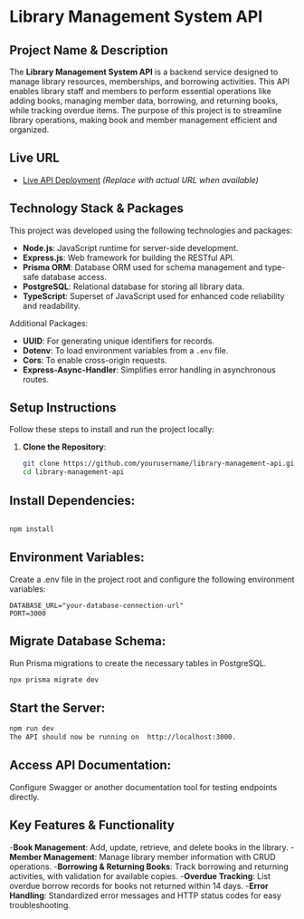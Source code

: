 # Library Management System API

## Project Name & Description
The **Library Management System API** is a backend service designed to manage library resources, memberships, and borrowing activities. This API enables library staff and members to perform essential operations like adding books, managing member data, borrowing, and returning books, while tracking overdue items. The purpose of this project is to streamline library operations, making book and member management efficient and organized.

## Live URL
- [Live API Deployment](https://your-live-api-url.com) *(Replace with actual URL when available)*

## Technology Stack & Packages
This project was developed using the following technologies and packages:

- **Node.js**: JavaScript runtime for server-side development.
- **Express.js**: Web framework for building the RESTful API.
- **Prisma ORM**: Database ORM used for schema management and type-safe database access.
- **PostgreSQL**: Relational database for storing all library data.
- **TypeScript**: Superset of JavaScript used for enhanced code reliability and readability.

Additional Packages:
- **UUID**: For generating unique identifiers for records.
- **Dotenv**: To load environment variables from a `.env` file.
- **Cors**: To enable cross-origin requests.
- **Express-Async-Handler**: Simplifies error handling in asynchronous routes.

## Setup Instructions
Follow these steps to install and run the project locally:

1. **Clone the Repository**:
   ```bash
   git clone https://github.com/yourusername/library-management-api.git
   cd library-management-api
   ```

## Install Dependencies:

```bash

npm install
```
## Environment Variables:

Create a .env file in the project root and configure the following environment variables:
```
DATABASE_URL="your-database-connection-url"
PORT=3000
```
## Migrate Database Schema:

Run Prisma migrations to create the necessary tables in PostgreSQL.

```bash
npx prisma migrate dev
```
## Start the Server:

```bash
npm run dev
The API should now be running on  http://localhost:3000.
```
## Access API Documentation:

 Configure Swagger or another documentation tool for testing endpoints directly.

## Key Features & Functionality

-**Book Management**: Add, update, retrieve, and delete books in the library.
-**Member Management**: Manage library member information with CRUD operations.
-**Borrowing & Returning Books**: Track borrowing and returning activities, with validation for available copies.
-**Overdue Tracking**: List overdue borrow records for books not returned within 14 days.
-**Error Handling**: Standardized error messages and HTTP status codes for easy troubleshooting.



